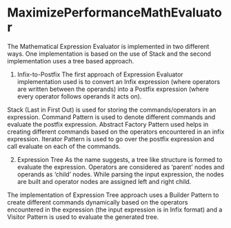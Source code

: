 MaximizePerformanceMathEvaluator
================================
The Mathematical Expression Evaluator is implemented in two different ways. One implementation is based on the use of Stack and the second implementation uses a tree based approach. 

1.	Infix-to-Postfix
The first approach of Expression Evaluator implementation used is to convert an Infix expression (where operators are written between the operands) into a Postfix expression (where every operator follows operands it acts on). 

Stack (Last in First Out) is used for storing the commands/operators in an expression. Command Pattern is used to denote different commands and evaluate the postfix expression. Abstract Factory Pattern used helps in creating different commands based on the operators encountered in an infix expression. Iterator Pattern is used to go over the postfix expression and call evaluate on each of the commands.

2.	Expression Tree
As the name suggests, a tree like structure is formed to evaluate the expression. Operators are considered as ‘parent’ nodes and operands as ‘child’ nodes.  While parsing the input expression, the nodes are built and operator nodes are assigned left and right child.

The implementation of Expression Tree approach uses a Builder Pattern to create different commands dynamically based on the operators encountered in the expression (the input expression is in Infix format) and a Visitor Pattern is used to evaluate the generated tree. 
